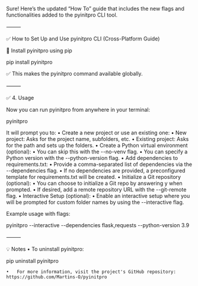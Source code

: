 Sure! Here’s the updated “How To” guide that includes the new flags and functionalities added to the pyinitpro CLI tool.

⸻

✅ How to Set Up and Use pyinitpro CLI (Cross-Platform Guide)

🚀 Install pyinitpro using pip

pip install pyinitpro

✅ This makes the pyinitpro command available globally.

⸻

✅ 4. Usage

Now you can run pyinitpro from anywhere in your terminal:

pyinitpro

It will prompt you to:
	•	Create a new project or use an existing one:
	•	New project: Asks for the project name, subfolders, etc.
	•	Existing project: Asks for the path and sets up the folders.
	•	Create a Python virtual environment (optional):
	•	You can skip this with the --no-venv flag.
	•	You can specify a Python version with the --python-version flag.
	•	Add dependencies to requirements.txt:
	•	Provide a comma-separated list of dependencies via the --dependencies flag.
	•	If no dependencies are provided, a preconfigured template for requirements.txt will be created.
	•	Initialize a Git repository (optional):
	•	You can choose to initialize a Git repo by answering y when prompted.
	•	If desired, add a remote repository URL with the --git-remote flag.
	•	Interactive Setup (optional):
	•	Enable an interactive setup where you will be prompted for custom folder names by using the --interactive flag.

Example usage with flags:

pyinitpro --interactive --dependencies flask,requests --python-version 3.9



⸻

💡 Notes
	•	To uninstall pyinitpro:

pip uninstall pyinitpro

    •	For more information, visit the project's GitHub repository: https://github.com/Martins-O/pyinitpro

